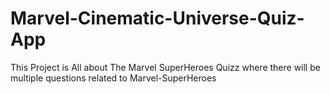 # Marvel-Cinematic-Universe-Quiz-App
 This Project is All about The Marvel SuperHeroes Quizz  where there will be multiple questions related to Marvel-SuperHeroes
